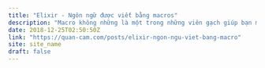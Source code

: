 ```yaml
---
title: "Elixir - Ngôn ngữ được viết bằng macros"
description: "Macro không những là một trong những viên gạch giúp bạn meta-program với Elixir, mà nó còn là công cụ giúp Elixir meta-program ... chính nó nữa."
date: 2018-12-25T02:50:50Z
link: "https://quan-cam.com/posts/elixir-ngon-ngu-viet-bang-macro"
site: site_name
draft: false
---
```


